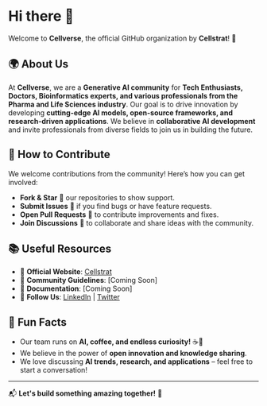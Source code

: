 # Hi there 👋

Welcome to **Cellverse**, the official GitHub organization by **Cellstrat**! 🚀

## 🌍 About Us
At **Cellverse**, we are a **Generative AI community** for **Tech Enthusiasts, Doctors, Bioinformatics experts, and various professionals from the Pharma and Life Sciences industry**. Our goal is to drive innovation by developing **cutting-edge AI models, open-source frameworks, and research-driven applications**. We believe in **collaborative AI development** and invite professionals from diverse fields to join us in building the future.

## 🌈 How to Contribute
We welcome contributions from the community! Here’s how you can get involved:
- **Fork & Star** 🌟 our repositories to show support.
- **Submit Issues** 📝 if you find bugs or have feature requests.
- **Open Pull Requests** 🔧 to contribute improvements and fixes.
- **Join Discussions** 💬 to collaborate and share ideas with the community.

## 📚 Useful Resources
- 📖 **Official Website**: [Cellstrat](https://cellstrat.com/)
- 🔗 **Community Guidelines**: [Coming Soon]
- 📜 **Documentation**: [Coming Soon]
- 📢 **Follow Us**: [LinkedIn](https://www.linkedin.com/company/cellstrat) | [Twitter](https://twitter.com/cellstrat)

## 🎉 Fun Facts
- Our team runs on **AI, coffee, and endless curiosity!** ☕🤖
- We believe in the power of **open innovation and knowledge sharing**.
- We love discussing **AI trends, research, and applications** – feel free to start a conversation!

---
📬 **Let's build something amazing together!** 🚀

